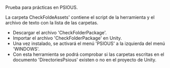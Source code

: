 Prueba para prácticas en PSIOUS.

La carpeta CheckFoldeAssets' contiene el script de la herramienta y el archivo de texto con la lista de las carpetas.

- Descargar el archivo 'CheckFolderPackage'.
- Importar el archivo 'CheckFolderPackage' en Unity.
- Una vez instalado, se activará el menú 'PSIOUS' a la izquierda del menú 'WINDOWS'.
- Con esta herramienta se podrá comprobar si las carpetas escritas en el documento 'DirectoriesPsious' existen o no en el proyecto de Unity.
